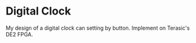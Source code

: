 # Digital Clock
My design of a digital clock can setting by button. Implement on Terasic's DE2 FPGA. 

